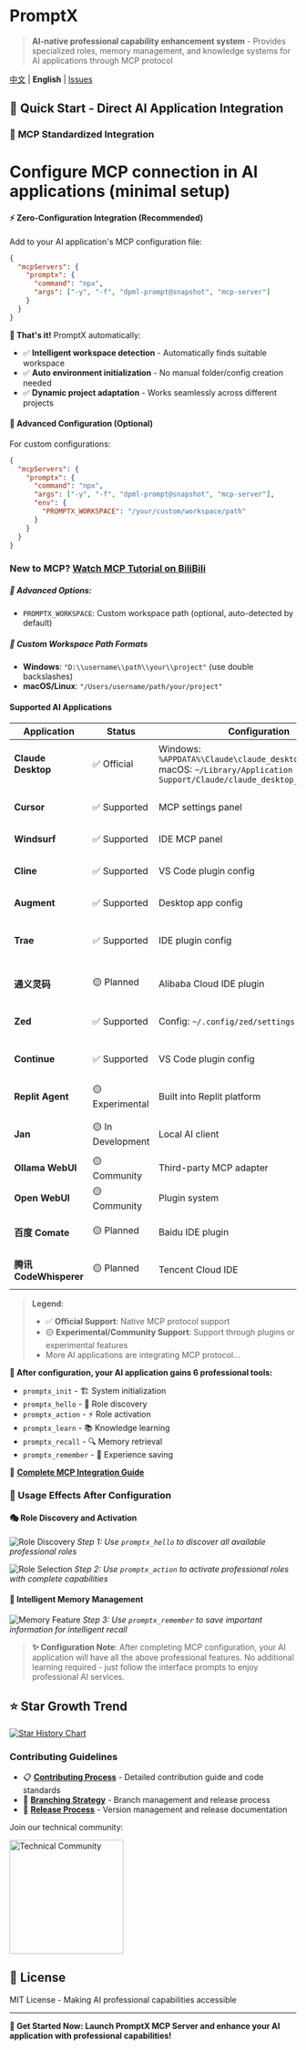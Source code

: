 # PromptX

> **AI-native professional capability enhancement system** - Provides specialized roles, memory management, and knowledge systems for AI applications through MCP protocol

[中文](README.md) | **English** | [Issues](https://github.com/Deepractice/PromptX/issues)

## 🚀 Quick Start - Direct AI Application Integration

### 🔌 **MCP Standardized Integration**

# Configure MCP connection in AI applications (minimal setup)

#### **⚡ Zero-Configuration Integration (Recommended)**
Add to your AI application's MCP configuration file:

```json
{
  "mcpServers": {
    "promptx": {
      "command": "npx",
      "args": ["-y", "-f", "dpml-prompt@snapshot", "mcp-server"]
    }
  }
}
```

**🎯 That's it!** PromptX automatically:
- ✅ **Intelligent workspace detection** - Automatically finds suitable workspace
- ✅ **Auto environment initialization** - No manual folder/config creation needed
- ✅ **Dynamic project adaptation** - Works seamlessly across different projects

#### **🔧 Advanced Configuration (Optional)**
For custom configurations:

```json
{
  "mcpServers": {
    "promptx": {
      "command": "npx",
      "args": ["-y", "-f", "dpml-prompt@snapshot", "mcp-server"],
      "env": {
        "PROMPTX_WORKSPACE": "/your/custom/workspace/path"
      }
    }
  }
}
```

### New to MCP? [Watch MCP Tutorial on BiliBili](https://www.bilibili.com/video/BV1HFd6YhErb)

##### 🔧 Advanced Options:
- `PROMPTX_WORKSPACE`: Custom workspace path (optional, auto-detected by default)

##### 📂 Custom Workspace Path Formats

- **Windows**: `"D:\\username\\path\\your\\project"` (use double backslashes)
- **macOS/Linux**: `"/Users/username/path/your/project"`

#### **Supported AI Applications**

| Application | Status | Configuration | Notes |
|-------------|--------|---------------|-------|
| **Claude Desktop** | ✅ Official | Windows: `%APPDATA%\Claude\claude_desktop_config.json`<br/>macOS: `~/Library/Application Support/Claude/claude_desktop_config.json` | Anthropic's official client with native MCP support |
| **Cursor** | ✅ Supported | MCP settings panel | Developer-friendly code editor |
| **Windsurf** | ✅ Supported | IDE MCP panel | Codeium's AI-native IDE |
| **Cline** | ✅ Supported | VS Code plugin config | Powerful AI programming assistant |
| **Augment** | ✅ Supported | Desktop app config | AI-native code editor |
| **Trae** | ✅ Supported | IDE plugin config | AI-driven code generation tool |
| **通义灵码** | 🟡 Planned | Alibaba Cloud IDE plugin | Alibaba's AI programming assistant |
| **Zed** | ✅ Supported | Config: `~/.config/zed/settings.json` | High-performance code editor |
| **Continue** | ✅ Supported | VS Code plugin config | VS Code AI assistant plugin |
| **Replit Agent** | 🟡 Experimental | Built into Replit platform | Online programming environment |
| **Jan** | 🟡 In Development | Local AI client | Privacy-first local AI assistant |
| **Ollama WebUI** | 🟡 Community | Third-party MCP adapter | Local model interface |
| **Open WebUI** | 🟡 Community | Plugin system | Open source AI interface |
| **百度 Comate** | 🟡 Planned | Baidu IDE plugin | Baidu's AI programming assistant |
| **腾讯 CodeWhisperer** | 🟡 Planned | Tencent Cloud IDE | Tencent's AI programming tool |

> **Legend**:
> - ✅ **Official Support**: Native MCP protocol support
> - 🟡 **Experimental/Community Support**: Support through plugins or experimental features
> - More AI applications are integrating MCP protocol...

**🎯 After configuration, your AI application gains 6 professional tools:**
- `promptx_init` - 🏗️ System initialization
- `promptx_hello` - 👋 Role discovery  
- `promptx_action` - ⚡ Role activation
- `promptx_learn` - 📚 Knowledge learning
- `promptx_recall` - 🔍 Memory retrieval
- `promptx_remember` - 💾 Experience saving

📖 **[Complete MCP Integration Guide](docs/mcp-integration-guide.md)**

### **📸 Usage Effects After Configuration**

#### **🎭 Role Discovery and Activation**
![Role Discovery](assets/role-discovery.png)
*Step 1: Use `promptx_hello` to discover all available professional roles*

![Role Selection](assets/role-select.png)
*Step 2: Use `promptx_action` to activate professional roles with complete capabilities*

#### **💭 Intelligent Memory Management**
![Memory Feature](assets/remember.png)
*Step 3: Use `promptx_remember` to save important information for intelligent recall*

> **✨ Configuration Note**: After completing MCP configuration, your AI application will have all the above professional features. No additional learning required - just follow the interface prompts to enjoy professional AI services.

## ⭐ Star Growth Trend

[![Star History Chart](https://api.star-history.com/svg?repos=Deepractice/PromptX&type=Date)](https://star-history.com/#Deepractice/PromptX&Date)

### **Contributing Guidelines**
- 📋 **[Contributing Process](CONTRIBUTING.md)** - Detailed contribution guide and code standards
- 🌿 **[Branching Strategy](docs/BRANCHING.md)** - Branch management and release process  
- 🚀 **[Release Process](docs/RELEASE.md)** - Version management and release documentation

Join our technical community:

<img src="assets/qrcode.jpg" alt="Technical Community" width="200">

## 📄 License

MIT License - Making AI professional capabilities accessible

---

**🚀 Get Started Now: Launch PromptX MCP Server and enhance your AI application with professional capabilities!**

```